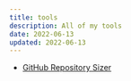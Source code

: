 ```yaml
---
title: tools
description: All of my tools
date: 2022-06-13
updated: 2022-06-13
---
```


- [GitHub Repository Sizer](github-repo-sizer)
